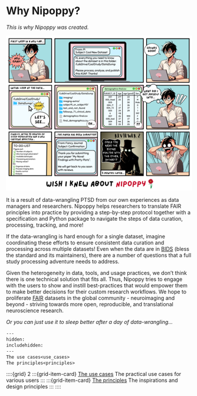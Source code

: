 # Why Nipoppy?

*This is why Nipoppy was created.*

![image](../../_static/img/why_nipoppy_comic.png)

It is a result of data-wrangling PTSD from our own experiences as data managers and researchers. Nipoppy helps researchers to translate FAIR principles into practice by providing a step-by-step protocol together with a specification and Python package to navigate the steps of data curation, processing, tracking, and more!

If the data-wrangling is hard enough for a single dataset, imagine coordinating these efforts to ensure consistent data curation and processing across multiple datasets! Even when the data are in [BIDS](https://bids.neuroimaging.io/) (bless the standard and its maintainers), there are a number of questions that a full study processing adventure needs to address.

Given the heterogeneity in data, tools, and usage practices, we don’t think there is one technical solution that fits all. Thus, Nipoppy tries to engage with the users to show and instill best-practices that would empower them to make better decisions for their custom research workflows. We hope to proliferate [FAIR](https://www.go-fair.org/fair-principles/) datasets in the global community - neuroimaging and beyond - striving towards more open, reproducible, and translational neuroscience research.

*Or you can just use it to sleep better after a day of data-wrangling…*

```{toctree}
---
hidden:
includehidden:
---
The use cases<use_cases>
The principles<principles>
```

::::{grid} 2
:::{grid-item-card}  [The use cases](use_cases)
The practical use cases for various users
:::
:::{grid-item-card}  [The principles](principles)
The inspirations and design principles
:::
::::
